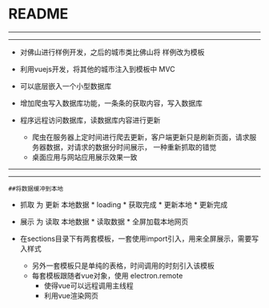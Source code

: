 # README
---
---

*   对佛山进行样例开发，之后的城市类比佛山将 样例改为模板
*   利用vuejs开发，将其他的城市注入到模板中 MVC
*   可以底层嵌入一个小型数据库

*   增加爬虫写入数据库功能，一条条的获取内容，写入数据库
*   程序远程访问数据库，读数据库内容进行更新
    *   爬虫在服务器上定时间进行爬去更新，客户端更新只是刷新页面，请求服务器数据，对请求的数据分时间展示，  一种重新抓取的错觉
    *   桌面应用与网站应用展示效果一致


---
---

    ##将数据缓冲到本地
*    抓取 为 更新 本地数据
    *   loading
    *   获取完成
    *   更新本地
    *   更新完成

*    展示 为 读取 本地数据
    *   读取数据
    *   全屏加载本地网页


*   在sections目录下有两套模板，一套使用import引入，用来全屏展示，需要写入样式
    *   另外一套模板只是单纯的表格，时间调用的时刻引入该模板
    *   每套模板跟随者vue对象，使用 electron.remote
        *   使得vue可以远程调用主线程
        *   利用vue渲染网页
